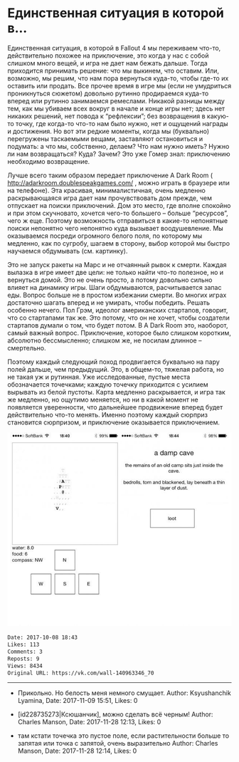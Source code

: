 # Единственная ситуация в которой в...

Единственная ситуация, в которой в Fallout 4 мы переживаем что-то, действительно похожее на приключение, это когда у нас с собой слишком много вещей, и игра не дает нам бежать дальше. Тогда приходится принимать решение: что мы выкинем, что оставим. Или, возможно, мы решим, что нам пора вернуться куда-то, чтобы где-то их оставить или продать. Все прочее время в игре мы (если не умудриться проникнуться сюжетом) довольно рутинно продираемся куда-то вперед или рутинно занимаемся ремеслами. Никакой разницы между тем, как мы убиваем всех вокруг в начале и конце игры нет; здесь нет никаких решений, нет повода к “рефлексии”; без возвращения в какую-то точку, где когда-то что-то нам было нужно, нет и ощущений награды и достижения. Но вот эти редкие моменты, когда мы (буквально) перегружены таскаемыми вещами, заставляют остановиться и подумать: а что мы, собственно, делаем? Что нам нужно иметь? Нужно ли нам возвращаться? Куда? Зачем? Это уже Гомер знал: приключению необходимо возвращение.

Лучше всего таким образом передает приключение A Dark Room ( http://adarkroom.doublespeakgames.com/ , можно играть в браузере или на телефоне). Эта красивая, минималистичная, очень медленно раскрывающаяся игра дает нам прочувствовать дом прежде, чем отпускает на поиски приключений. Дом это место, где вполне спокойно и при этом скучновато, хочется чего-то большего – больше “ресурсов”, чего ж еще. Поэтому возможность отправиться в какие-то непонятные поиски непонятно чего непонятно куда вызывает воодушевление. Мы оказываемся посреди огромного белого поля, по которому мы медленно, как по сугробу, шагаем в сторону, выбор которой мы быстро научаемся обдумывать (см. картинку).

Это не запуск ракеты на Марс и не отчаянный рывок к смерти. Каждая вылазка в игре имеет две цели: не только найти что-то полезное, но и вернуться домой. Это не очень просто, а потому довольно сильно влияет на динамику игры. Шаги обдумываются, расчитывается запас еды. Вопрос больше не в простом избежании смерти. Во многих играх достаточно шагать вперед и не умирать, чтобы победить. Решать особенно нечего. Пол Грэм, идеолог американских стартапов, говорит, что со стартапами так же. Это потому, что он не хочет, чтобы создатели стартапов думали о том, что будет потом. В A Dark Room это, наоборот, самый важный вопрос. Приключение, которое было слишком коротким, абсолютно бессмысленно; слишком же, не посилам длинное – смертельно.

Поэтому каждый следующий поход продвигается буквально на пару полей дальше, чем предыдущий. Это, в общем-то, тяжелая работа, но не такая уж и рутинная. Уже исследованные, пустые места обозначается точечками; каждую точечку приходится с усилием вырывать из белой пустоты. Карта медленно раскрывается, и игра так же медленно, но ощутимо меняется, но ни в какой момент не появляется уверенности, что дальнейшее продвижение вперед будет действительно что-то менять. Именно поэтому каждый сюрприз становится сюрпризом, и приключение оказывается приключением.

![](attachments/456239060.jpg)

    Date: 2017-10-08 18:43
    Likes: 113
    Comments: 3
    Reposts: 9
    Views: 8434
    Original URL: https://vk.com/wall-140963346_70



--------------------

  * Прикольно. Но белость меня немного смущает.
    Author: Ksyushanchik Lyamina, Date: 2017-11-09 15:51, Likes: 0


  * [id228735273|Ксюшанчик], можно сделать всё черным!
    Author: Charles Manson, Date: 2017-11-28 12:13, Likes: 0


  * там кстати точечка это пустое поле, если растительности больше то запятая или точка с запятой, очень выразительно
    Author: Charles Manson, Date: 2017-11-28 12:14, Likes: 0

